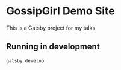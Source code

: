 # GossipGirl Demo Site
This is a Gatsby project for my talks

## Running in development
`gatsby develop`
